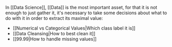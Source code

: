 In [[Data Science]], [[Data]] is the most important asset, for that it is not enough to just gather it, it's necessary to take some decisions about what to do with it in order to extract its maximal value:

- [[Numerical vs Categorical Values|Which class label it is]]
- [[Data Cleansing|How to best clean it]]
- [[99.99|How to handle missing values]]